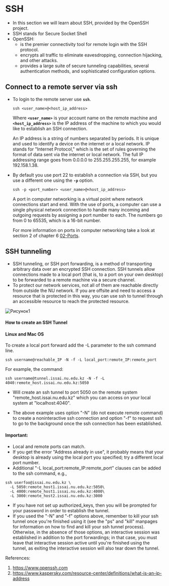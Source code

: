 # SSH 

   - In this section we will learn about SSH, provided by the OpenSSH project.
   - SSH stands for Secure Socket Shell
   - OpenSSH:
      - is the premier connectivity tool for remote login with the SSH protocol. 
      - encrypts all traffic to eliminate eavesdropping, connection hijacking, and other attacks. 
      - provides a large suite of secure tunneling capabilities, several authentication methods, and sophisticated configuration options.
   
   ## Connect to a remote server via ssh

   - To login to the remote server use **`ssh`**.
     ```
     ssh <user_name>@<host_ip_address>
     ```
     Where **`<user_name>`** is your account name on the remote machine and **`<host_ip_address>`** is the IP address of the machine to which you would like to establish an SSH connection.
     
     An IP address is a string of numbers separated by periods. It is unique and used to identify a device on the internet or a local network. IP stands for "Internet Protocol," which is the set of rules governing the format of data sent via the internet or local network. The full IP addressing range goes from 0.0.0.0 to 255.255.255.255, for example 192.158.1.38.
     
   - By default you use port 22 to establish a connection via SSH, but you use a different one using the **`-p`** option.
     ```
     ssh -p <port_number> <user_name>@<host_ip_address>
     ```
     A port in computer networking is a virtual point where network connections start and end. With the use of ports, a computer can use a single physical network connection to handle many incoming and outgoing requests by assigning a port number to each. The numbers go from 0 to 65535, which is a 16-bit number.
     
     For more information on ports in computer networking take a look at section 2 of chapter 6 [02-Ports](https://github.com/nomadicpeople/linux_tutorial/blob/main/docs/06-Networking/02-Ports.md). 
     
   ## SSH tunneling
 - SSH tunneling, or SSH port forwarding, is a method of transporting arbitrary data over an encrypted SSH connection. SSH tunnels allow connections made to a local port (that is, to a port on your own desktop) to be forwarded to a remote machine via a secure channel.
 - To protect our network services, not all of them are reachable directly from outside the NU network. If you are offsite and need to access a resource that is protected in this way, you can use ssh to tunnel through an accessible resource to reach the protected resource. 

 ![Рисунок1](https://user-images.githubusercontent.com/73333051/141063533-927adc51-4135-4a92-af94-deffcc853c8d.png)

 #### How to create an SSH Tunnel
 #### Linux and Mac OS

 To create a local port forward add the -L parameter to the ssh command line.
 ```
 ssh username@reachable_IP -N -f -L local_port:remote_IP:remote_port
 ```
 For example, the command:
 ```
 ssh username@tunnel.issai.nu.edu.kz -N -f -L 4040:remote_host.issai.nu.edu.kz:5050
 ```
 - Will create an ssh tunnel to port 5050 on the remote system "remote_host.issai.nu.edu.kz" which you can access on your local system at "localhost:4040".

 - The above example uses option "-N"  (do not execute remote command) to create a noninteractive ssh connection and option "-f" to request ssh to go to the background once the ssh connection has been established.  

 #### Important:
 - Local and remote ports can match.
 - If you get the error "Address already in use", it probably means that your desktop is already using the local port you specified; try a different local port number.
 - Additional "-L local_port:remote_IP:remote_port" clauses can be added to the ssh command, e.g.,
 ```
 ssh userfoo@issai.nu.edu.kz \
   -L 5050:remote_host1.issai.nu.edu.kz:5050\
   -L 4000:remote_host1.issai.nu.edu.kz:4000\
   -L 3000:remote_host2.issai.nu.edu.kz:3000
   ```

 - If you have not set up authorized_keys, then you will be prompted for your password in order to establish the tunnel.
 - If you used the "-N" and "-f" options above, remember to kill your ssh tunnel once you're finished using it (see the "ps" and "kill" manpages for information on how to find and kill your ssh tunnel process).
 Otherwise, in the absence of those options, an interactive session was established in addition to the port forwardings; in that case, you must leave that interactive session active until you're finished using the tunnel, as exiting the interactive session will also tear down the tunnel.
 

References:
1. https://www.openssh.com
2. https://www.kaspersky.com/resource-center/definitions/what-is-an-ip-address
